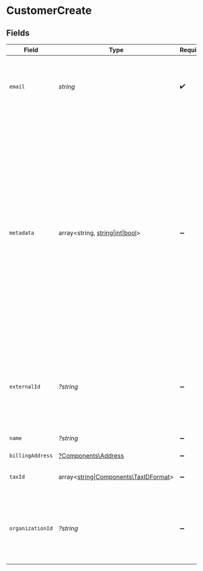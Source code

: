 # CustomerCreate


## Fields

| Field                                                                                                                                                                                                                                                                                        | Type                                                                                                                                                                                                                                                                                         | Required                                                                                                                                                                                                                                                                                     | Description                                                                                                                                                                                                                                                                                  | Example                                                                                                                                                                                                                                                                                      |
| -------------------------------------------------------------------------------------------------------------------------------------------------------------------------------------------------------------------------------------------------------------------------------------------- | -------------------------------------------------------------------------------------------------------------------------------------------------------------------------------------------------------------------------------------------------------------------------------------------- | -------------------------------------------------------------------------------------------------------------------------------------------------------------------------------------------------------------------------------------------------------------------------------------------- | -------------------------------------------------------------------------------------------------------------------------------------------------------------------------------------------------------------------------------------------------------------------------------------------- | -------------------------------------------------------------------------------------------------------------------------------------------------------------------------------------------------------------------------------------------------------------------------------------------- |
| `email`                                                                                                                                                                                                                                                                                      | *string*                                                                                                                                                                                                                                                                                     | :heavy_check_mark:                                                                                                                                                                                                                                                                           | The email address of the customer. This must be unique within the organization.                                                                                                                                                                                                              | customer@example.com                                                                                                                                                                                                                                                                         |
| `metadata`                                                                                                                                                                                                                                                                                   | array<string, [string\|int\|bool](../../Models/Components/CustomerCreateMetadata.md)>                                                                                                                                                                                                        | :heavy_minus_sign:                                                                                                                                                                                                                                                                           | Key-value object allowing you to store additional information.<br/><br/>The key must be a string with a maximum length of **40 characters**.<br/>The value must be either:<br/><br/>* A string with a maximum length of **500 characters**<br/>* An integer<br/>* A boolean<br/><br/>You can store up to **50 key-value pairs**. |                                                                                                                                                                                                                                                                                              |
| `externalId`                                                                                                                                                                                                                                                                                 | *?string*                                                                                                                                                                                                                                                                                    | :heavy_minus_sign:                                                                                                                                                                                                                                                                           | The ID of the customer in your system. This must be unique within the organization. Once set, it can't be updated.                                                                                                                                                                           | usr_1337                                                                                                                                                                                                                                                                                     |
| `name`                                                                                                                                                                                                                                                                                       | *?string*                                                                                                                                                                                                                                                                                    | :heavy_minus_sign:                                                                                                                                                                                                                                                                           | The name of the customer.                                                                                                                                                                                                                                                                    | John Doe                                                                                                                                                                                                                                                                                     |
| `billingAddress`                                                                                                                                                                                                                                                                             | [?Components\Address](../../Models/Components/Address.md)                                                                                                                                                                                                                                    | :heavy_minus_sign:                                                                                                                                                                                                                                                                           | N/A                                                                                                                                                                                                                                                                                          |                                                                                                                                                                                                                                                                                              |
| `taxId`                                                                                                                                                                                                                                                                                      | array<[string\|Components\TaxIDFormat](../../Models/Components/CustomerCreateTaxId.md)>                                                                                                                                                                                                      | :heavy_minus_sign:                                                                                                                                                                                                                                                                           | N/A                                                                                                                                                                                                                                                                                          | [<br/>"911144442",<br/>"us_ein"<br/>]                                                                                                                                                                                                                                                        |
| `organizationId`                                                                                                                                                                                                                                                                             | *?string*                                                                                                                                                                                                                                                                                    | :heavy_minus_sign:                                                                                                                                                                                                                                                                           | The ID of the organization owning the customer. **Required unless you use an organization token.**                                                                                                                                                                                           | 1dbfc517-0bbf-4301-9ba8-555ca42b9737                                                                                                                                                                                                                                                         |